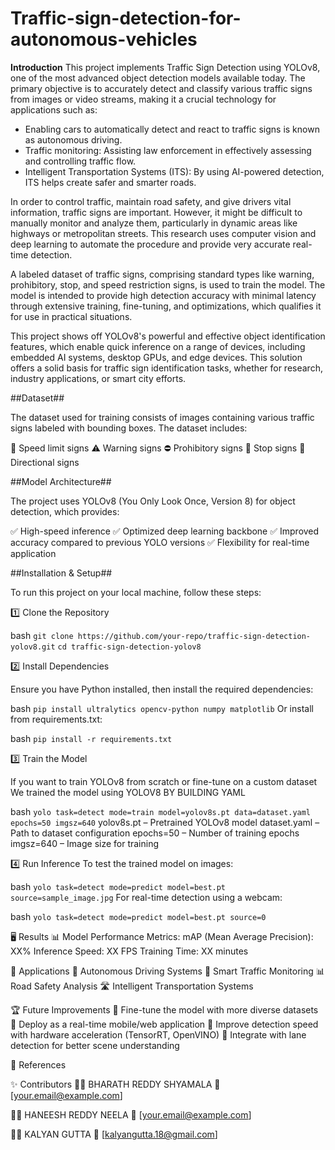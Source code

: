 # Traffic-sign-detection-for-autonomous-vehicles
**Introduction**
This project implements Traffic Sign Detection using YOLOv8, one of the most advanced object detection models available today. The primary objective is to accurately detect and classify various traffic signs from images or video streams, making it a crucial technology for applications such as:
* Enabling cars to automatically detect and react to traffic signs is known as autonomous driving.
* Traffic monitoring: Assisting law enforcement in effectively assessing and controlling traffic flow.
* Intelligent Transportation Systems (ITS): By using AI-powered detection, ITS helps create safer and smarter roads.

In order to control traffic, maintain road safety, and give drivers vital information, traffic signs are important.  However, it might be difficult to manually monitor and analyze them, particularly in dynamic areas like highways or metropolitan streets.  This research uses computer vision and deep learning to automate the procedure and provide very accurate real-time detection.

 A labeled dataset of traffic signs, comprising standard types like warning, prohibitory, stop, and speed restriction signs, is used to train the model.  The model is intended to provide high detection accuracy with minimal latency through extensive training, fine-tuning, and optimizations, which qualifies it for use in practical situations.

This project shows off YOLOv8's powerful and effective object identification features, which enable quick inference on a range of devices, including embedded AI systems, desktop GPUs, and edge devices.  This solution offers a solid basis for traffic sign identification tasks, whether for research, industry applications, or smart city efforts.



##Dataset##

The dataset used for training consists of images containing various traffic signs labeled with bounding boxes. The dataset includes:

🚏 Speed limit signs
⚠️ Warning signs
⛔ Prohibitory signs
🛑 Stop signs
📍 Directional signs



##Model Architecture##

The project uses YOLOv8 (You Only Look Once, Version 8) for object detection, which provides:

✅ High-speed inference
✅ Optimized deep learning backbone
✅ Improved accuracy compared to previous YOLO versions
✅ Flexibility for real-time application



##Installation & Setup##

To run this project on your local machine, follow these steps:

1️⃣ Clone the Repository

bash
```git clone https://github.com/your-repo/traffic-sign-detection-yolov8.git```
```cd traffic-sign-detection-yolov8```

2️⃣ Install Dependencies

Ensure you have Python installed, then install the required dependencies:

bash
```pip install ultralytics opencv-python numpy matplotlib```
Or install from requirements.txt:

bash
```pip install -r requirements.txt```

3️⃣ Train the Model

If you want to train YOLOv8 from scratch or fine-tune on a custom dataset
We trained the model using YOLOV8 BY BUILDING YAML

bash
```yolo task=detect mode=train model=yolov8s.pt data=dataset.yaml epochs=50 imgsz=640```
yolov8s.pt – Pretrained YOLOv8 model
dataset.yaml – Path to dataset configuration
epochs=50 – Number of training epochs
imgsz=640 – Image size for training


4️⃣ Run Inference
To test the trained model on images:

bash
```yolo task=detect mode=predict model=best.pt source=sample_image.jpg```
For real-time detection using a webcam:

bash
```yolo task=detect mode=predict model=best.pt source=0```


🖥 Results
📊 Model Performance Metrics:
mAP (Mean Average Precision): XX%
Inference Speed: XX FPS
Training Time: XX minutes

📌 Applications
🚗 Autonomous Driving Systems
🚦 Smart Traffic Monitoring
📊 Road Safety Analysis
🛣️ Intelligent Transportation Systems

🏆 Future Improvements
🔹 Fine-tune the model with more diverse datasets
🔹 Deploy as a real-time mobile/web application
🔹 Improve detection speed with hardware acceleration (TensorRT, OpenVINO)
🔹 Integrate with lane detection for better scene understanding

📝 References



✨ Contributors
👨‍💻 BHARATH REDDY SHYAMALA
📧 [your.email@example.com]

👨‍💻 HANEESH REDDY NEELA
📧 [your.email@example.com]

👨‍💻 KALYAN GUTTA
📧 [kalyangutta.18@gmail.com]
